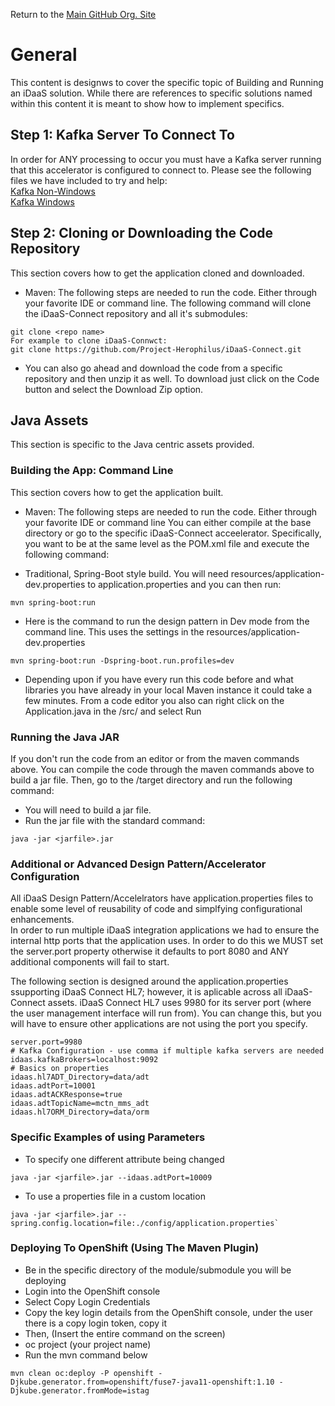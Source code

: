 Return to the <a href="https://github.com/Project-Herophilus" target="_blank">Main GitHub Org. Site</a>

# General 
This content is designws to cover the specific topic of Building and Running an iDaaS solution. While there are references to specific solutions 
named within this content it is meant to show how to implement specifics.

## Step 1: Kafka Server To Connect To
In order for ANY processing to occur you must have a Kafka server running that this accelerator is configured to connect to.
Please see the following files we have included to try and help: <br/>
[Kafka Non-Windows](https://github.com/Project-Herophilus/Project-Herophilus-Assets/blob/main/Kafka.md)<br/>
[Kafka Windows](https://github.com/Project-Herophilus/Project-Herophilus-Assets/blob/main/KafkaWindows.md)<br/>

## Step 2: Cloning or Downloading the Code Repository
This section covers how to get the application cloned and downloaded.
+ Maven: The following steps are needed to run the code. Either through your favorite IDE or command line. The following command will
clone the iDaaS-Connect repository and all it's submodules:
```
git clone <repo name>
For example to clone iDaaS-Connwct:
git clone https://github.com/Project-Herophilus/iDaaS-Connect.git
 ```
+ You can also go ahead and download the code from a specific repository and then unzip it as well. To download just click on the Code
button and select the Download Zip option.

## Java Assets
This section is specific to the Java centric assets provided.

### Building the App: Command Line
This section covers how to get the application built.
+ Maven: The following steps are needed to run the code. Either through your favorite IDE or command line
You can either compile at the base directory or go to the specific iDaaS-Connect acceelerator. Specifically, you want to
be at the same level as the POM.xml file and execute the following command: <br/>

- Traditional, Spring-Boot style build. You will need resources/application-dev.properties to application.properties and you can then run: 
```
mvn spring-boot:run
```
- Here is the command to run the design pattern in Dev mode from the command line. This uses the settings in the resources/application-dev.properties
```
mvn spring-boot:run -Dspring-boot.run.profiles=dev
 ```

- Depending upon if you have every run this code before and what libraries you have already in your local Maven instance
it could take a few minutes. From a code editor you also can right click on the Application.java in the /src/<application namespace> and select Run

### Running the Java JAR
If you don't run the code from an editor or from the maven commands above. You can compile the code through the maven
commands above to build a jar file. Then, go to the /target directory and run the following command: <br/>

- You will need to build a jar file.
- Run the jar file with the standard command:
```
java -jar <jarfile>.jar 
```

### Additional or Advanced Design Pattern/Accelerator Configuration
 
All iDaaS Design Pattern/Accelelrators have application.properties files to enable some level of reusability of code and simplfying configurational enhancements.<br/>
In order to run multiple iDaaS integration applications we had to ensure the internal http ports that
the application uses. In order to do this we MUST set the server.port property otherwise it defaults to port 8080 and ANY additional
components will fail to start. 
  
The following section is designed around the application.properties ssupporting iDaaS Connect HL7; however, it is aplicable across all iDaaS-Connect assets. iDaaS Connect HL7 uses 9980 for its server port (where the user management interface will run from). You can change this, but you will have to ensure other applications are not
using the port you specify.

```
server.port=9980
# Kafka Configuration - use comma if multiple kafka servers are needed
idaas.kafkaBrokers=localhost:9092
# Basics on properties
idaas.hl7ADT_Directory=data/adt
idaas.adtPort=10001
idaas.adtACKResponse=true
idaas.adtTopicName=mctn_mms_adt
idaas.hl7ORM_Directory=data/orm
```
### Specific Examples of using Parameters  

 - To specify one different attribute being changed
 ```
 java -jar <jarfile>.jar --idaas.adtPort=10009
 ```
 - To use a properties file in a custom location 
 ```
 java -jar <jarfile>.jar --spring.config.location=file:./config/application.properties`
```
 
### Deploying To OpenShift (Using The Maven Plugin)

 - Be in the specific directory of the module/submodule you will be deploying
 - Login into the OpenShift console 
 - Select Copy Login Credentials
 - Copy the key login details from the OpenShift console, under the user there is a copy login token, copy it
 - Then, (Insert the entire command on the screen)
 - oc project (your project name)
 - Run the mvn command below

```
mvn clean oc:deploy -P openshift -Djkube.generator.from=openshift/fuse7-java11-openshift:1.10 -Djkube.generator.fromMode=istag
```

